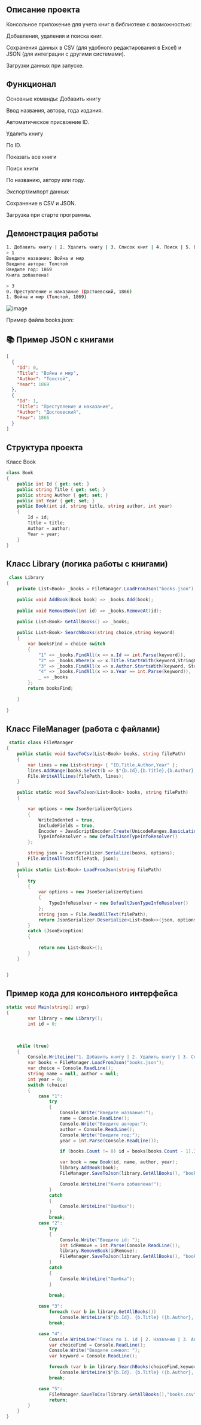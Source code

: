## Описание проекта
Консольное приложение для учета книг в библиотеке с возможностью:

Добавления, удаления и поиска книг.

Сохранения данных в CSV (для удобного редактирования в Excel) и JSON (для интеграции с другими системами).

Загрузки данных при запуске.

## Функционал
Основные команды:
Добавить книгу

Ввод названия, автора, года издания.

Автоматическое присвоение ID.

Удалить книгу

По ID.

Показать все книги

Поиск книги

По названию, автору или году.

Экспорт/импорт данных

Сохранение в CSV и JSON.

Загрузка при старте программы.

## Демонстрация работы
```bash
1. Добавить книгу | 2. Удалить книгу | 3. Список книг | 4. Поиск | 5. Выход
> 1
Введите название: Война и мир
Введите автора: Толстой
Введите год: 1869
Книга добавлена!

> 3
0. Преступление и наказание (Достоевский, 1866)
1. Война и мир (Толстой, 1869)
```
![image](https://github.com/user-attachments/assets/037729e4-468b-44b6-9546-40c293e36e96)

Пример файла books.json:
## 📚 Пример JSON с книгами  
```json
[
  {
    "Id": 0,
    "Title": "Война и мир",
    "Author": "Толстой",
    "Year": 1869
  },
  {
    "Id": 1,
    "Title": "Преступление и наказание",
    "Author": "Достоевский",
    "Year": 1866
  }
]
```
## Структура проекта
Класс Book
```csharp
class Book
{
    public int Id { get; set; }
    public string Title { get; set; }
    public string Author { get; set; }
    public int Year { get; set; }
    public Book(int id, string title, string author, int year)
    {
        Id = id;
        Title = title;
        Author = author;
        Year = year;
    }
}
```
## Класс Library (логика работы с книгами)
```csharp
 class Library
{
    private List<Book> _books = FileManager.LoadFromJson("books.json");

    public void AddBook(Book book) => _books.Add(book);
    
    public void RemoveBook(int id) => _books.RemoveAt(id);
    
    public List<Book> GetAllBooks() => _books;

    public List<Book> SearchBooks(string choice,string keyword)
    {
        var booksFind = choice switch
        {
            "1" => _books.FindAll(x => x.Id == int.Parse(keyword)),
            "2" => _books.Where(x => x.Title.StartsWith(keyword,StringComparison.OrdinalIgnoreCase)).ToList(),
            "3" => _books.FindAll(x => x.Author.StartsWith(keyword, StringComparison.OrdinalIgnoreCase)).ToList(),
            "4" => _books.FindAll(x => x.Year == int.Parse(keyword)),
            _ => _books
        };
        return booksFind;

    }
    
}
 ```

## Класс FileManager (работа с файлами)
```csharp
 static class FileManager
{ 
    public static void SaveToCsv(List<Book> books, string filePath)
    {
        var lines = new List<string> { "ID,Title,Author,Year" };
        lines.AddRange(books.Select(b => $"{b.Id},{b.Title},{b.Author},{b.Year}"));
        File.WriteAllLines(filePath, lines);
    }

    public static void SaveToJson(List<Book> books, string filePath)
    {

        var options = new JsonSerializerOptions
        {
            WriteIndented = true,
            IncludeFields = true,
            Encoder = JavaScriptEncoder.Create(UnicodeRanges.BasicLatin, UnicodeRanges.Cyrillic),
            TypeInfoResolver = new DefaultJsonTypeInfoResolver()
        };

        string json = JsonSerializer.Serialize(books, options);
        File.WriteAllText(filePath, json);
    }
    public static List<Book> LoadFromJson(string filePath)
    {
        try
        {
            var options = new JsonSerializerOptions
            {
                TypeInfoResolver = new DefaultJsonTypeInfoResolver()
            };
            string json = File.ReadAllText(filePath);
            return JsonSerializer.Deserialize<List<Book>>(json, options);
        }
        catch (JsonException)
        {
           
            return new List<Book>();
        }
    }


}
```

## Пример кода для консольного интерфейса
```csharp
static void Main(string[] args)
{
        var library = new Library();
        int id = 0;

     
    
    while (true)
    {
        Console.WriteLine("1. Добавить книгу | 2. Удалить книгу | 3. Список книг | 4. Поиск | 5. Выйти");
        var books = FileManager.LoadFromJson("books.json");
        var choice = Console.ReadLine();
        string name = null, author = null;
        int year = 0;
        switch (choice)
        {
            case "1":
                try
                {
                    Console.Write("Введите название:");
                    name = Console.ReadLine();
                    Console.Write("Введите автора:");
                    author = Console.ReadLine();
                    Console.Write("Введите год:");
                    year = int.Parse(Console.ReadLine());

                    if (books.Count != 0) id = books[books.Count - 1].Id + 1;

                    var book = new Book(id, name, author, year);
                    library.AddBook(book);
                    FileManager.SaveToJson(library.GetAllBooks(), "books.json");

                    Console.WriteLine("Книга добавлена!");
                }
                catch 
                {
                    Console.WriteLine("Ошибка");
                }
                break;
            case "2":
                try
                {
                    Console.Write("Введите id: ");
                    int idRemove = int.Parse(Console.ReadLine());
                    library.RemoveBook(idRemove);
                    FileManager.SaveToJson(library.GetAllBooks(), "books.json");
                }
                catch
                {
                    Console.WriteLine("Ошибка");
                }
                
                break;

            case "3":
                foreach (var b in library.GetAllBooks())
                    Console.WriteLine($"{b.Id}. {b.Title} ({b.Author}, {b.Year})");
                break;

            case "4":
                Console.WriteLine("Поиск по 1. id | 2. Названию | 3. Автору | 4. Году");
                var choiceFind = Console.ReadLine();
                Console.Write("Вводите символ: ");
                var keyword = Console.ReadLine();

                foreach (var b in library.SearchBooks(choiceFind,keyword))
                    Console.WriteLine($"{b.Id}. {b.Title} ({b.Author}, {b.Year})");
                break;

            case "5":
                FileManager.SaveToCsv(library.GetAllBooks(),"books.csv");
                return;
        }
    }
}
```
